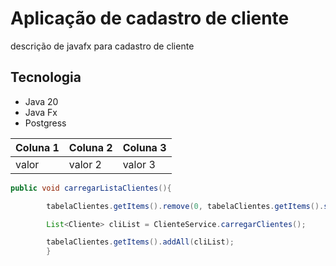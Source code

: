 # Aplicação de cadastro de cliente
descrição de javafx para cadastro de cliente
## Tecnologia
* Java 20
* Java Fx
* Postgress

| Coluna 1 | Coluna 2 | Coluna 3|
|----------|----------|---------|
| valor    | valor 2  | valor 3 |

```Java
public void carregarListaClientes(){

        tabelaClientes.getItems().remove(0, tabelaClientes.getItems().size());

        List<Cliente> cliList = ClienteService.carregarClientes();

        tabelaClientes.getItems().addAll(cliList);
        }
```
